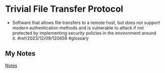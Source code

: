 # Trivial File Transfer Protocol
- Software that allows file transfers to a remote host, but does not support modern authentication methods and is vulnerable to attack if not protected by implementing security policies in the environment around it. #ref/2023/12/09/120659 #glossary 
## My Notes
[Notes](mynotes/trivial-file-transfer-protocol-notes.md)
